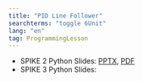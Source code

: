```yaml
---
title: "PID Line Follower"
searchterms: "toggle 6Unit"
lang: "en"
tag: ProgrammingLesson
---
```

 <ul>
 <li class="ng-binding">SPIKE 2 Python Slides:
 <a href="PyProgrammingLessons/PIDLineFollower.pptx">PPTX</a>,
 <a href="PyProgrammingLessons/PIDLineFollower.pdf">PDF</a>
 </li>
 <li class="ng-binding">SPIKE 3 Python Slides:
 </li>
 </ul>
